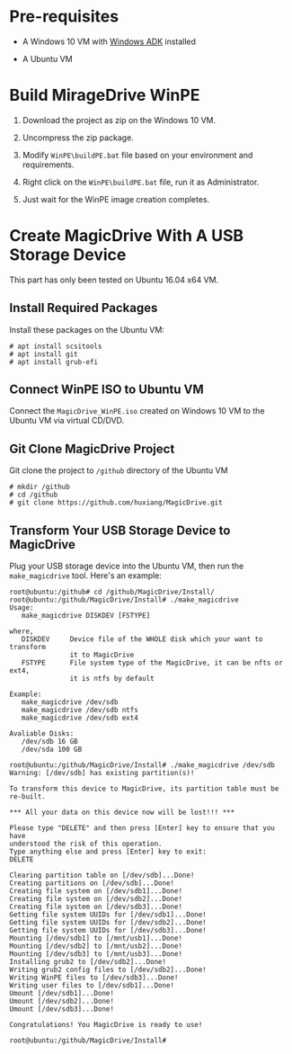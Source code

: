 # Pre-requisites

- A Windows 10 VM with [Windows ADK](https://developer.microsoft.com/en-us/windows/hardware/windows-assessment-deployment-kit) installed

- A Ubuntu VM

# Build MirageDrive WinPE

1. Download the project as zip on the Windows 10 VM.

2. Uncompress the zip package.

3. Modify `WinPE\buildPE.bat` file based on your environment and requirements.

4. Right click on the `WinPE\buildPE.bat` file, run it as Administrator.

5. Just wait for the WinPE image creation completes.

# Create MagicDrive With A USB Storage Device

This part has only been tested on Ubuntu 16.04 x64 VM.

## Install Required Packages

Install these packages on the Ubuntu VM:

```
# apt install scsitools
# apt install git
# apt install grub-efi
```

## Connect WinPE ISO to Ubuntu VM

Connect the `MagicDrive_WinPE.iso` created on Windows 10 VM to the Ubuntu VM via virtual CD/DVD.

## Git Clone MagicDrive Project

Git clone the project to `/github` directory of the Ubuntu VM

```
# mkdir /github
# cd /github
# git clone https://github.com/huxiang/MagicDrive.git
```

## Transform Your USB Storage Device to MagicDrive

Plug your USB storage device into the Ubuntu VM, then run the `make_magicdrive` tool. Here's an example:

```
root@ubuntu:/github# cd /github/MagicDrive/Install/
root@ubuntu:/github/MagicDrive/Install# ./make_magicdrive 
Usage:
   make_magicdrive DISKDEV [FSTYPE]

where,
   DISKDEV     Device file of the WHOLE disk which your want to transform
               it to MagicDrive
   FSTYPE      File system type of the MagicDrive, it can be nfts or ext4,
               it is ntfs by default

Example:
   make_magicdrive /dev/sdb
   make_magicdrive /dev/sdb ntfs
   make_magicdrive /dev/sdb ext4

Avaliable Disks:
   /dev/sdb	16 GB
   /dev/sda	100 GB

root@ubuntu:/github/MagicDrive/Install# ./make_magicdrive /dev/sdb
Warning: [/dev/sdb] has existing partition(s)!

To transform this device to MagicDrive, its partition table must be re-built.

*** All your data on this device now will be lost!!! ***

Please type "DELETE" and then press [Enter] key to ensure that you have
understood the risk of this operation.
Type anything else and press [Enter] key to exit:
DELETE

Clearing partition table on [/dev/sdb]...Done!
Creating partitions on [/dev/sdb]...Done!
Creating file system on [/dev/sdb1]...Done!
Creating file system on [/dev/sdb2]...Done!
Creating file system on [/dev/sdb3]...Done!
Getting file system UUIDs for [/dev/sdb1]...Done!
Getting file system UUIDs for [/dev/sdb2]...Done!
Getting file system UUIDs for [/dev/sdb3]...Done!
Mounting [/dev/sdb1] to [/mnt/usb1]...Done!
Mounting [/dev/sdb2] to [/mnt/usb2]...Done!
Mounting [/dev/sdb3] to [/mnt/usb3]...Done!
Installing grub2 to [/dev/sdb2]...Done!
Writing grub2 config files to [/dev/sdb2]...Done!
Writing WinPE files to [/dev/sdb3]...Done!
Writing user files to [/dev/sdb1]...Done!
Umount [/dev/sdb1]...Done!
Umount [/dev/sdb2]...Done!
Umount [/dev/sdb3]...Done!

Congratulations! You MagicDrive is ready to use!

root@ubuntu:/github/MagicDrive/Install# 
```
